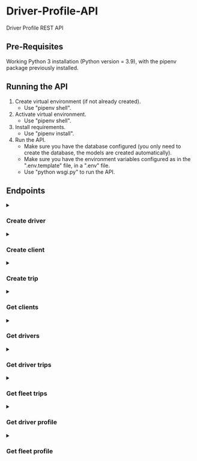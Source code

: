 # Driver-Profile-API
Driver Profile REST API

Pre-Requisites
--------------

Working Python 3 installation (Python version = 3.9), with the pipenv package previously installed.


Running the API
-------------------

1. Create virtual environment (if not already created).
    * Use "pipenv shell".
2. Activate virtual environment.
    * Use "pipenv shell".
3. Install requirements.
    * Use "pipenv install".
4. Run the API.
    * Make sure you have the database configured (you only need to create the database, the models are created automatically).
    * Make sure you have the environment variables configured as in the ".env.template" file, in a ".env" file.
    * Use "python wsgi.py" to run the API.


Endpoints
-------------------

<details>
<summary><h3>Create driver</h3></summary>

**Endpoint**\
[POST]
/drivers

**Headers**\
Content-Type: application/json

**Body**
```python
{
    "name": <str>,  # Driver name
}
```

**Response**
```python
{
    "uuid": <str>,  # Driver UUID
    "name": <str>,  # Driver name
}
```
</details>


<details>
<summary><h3>Create client</h3></summary>

**Endpoint**\
[POST]
/clients

**Headers**\
Content-Type: application/json

**Body**
```python
{
    "client": <str>,  # Client name
    "fleets": <list>,  # List with fleet names
}
```

**Response**
```python
{
    "uuid": <str>,  # Driver UUID
    "name": <str>,  # Driver name
    "drivers": <list>,  # List with drivers uuid
    "fleets": <list>,  # List with fleets uuid
}
```
</details>


<details>
<summary><h3>Create trip</h3></summary>

**Endpoint**\
[POST]
/trips

**Headers**\
Content-Type: application/json

**Body**
```python
{
    "driver": <str>,  # Driver UUID
    "fleet": <str>,  # Fleet UUID
    "info": {  # Trip info
        "start": <str>,  # Trip start datetime in ISO format
        "end": <str>,  # Trip end datetime in ISO format
        "duration": <float>,  # Trip duration in seconds
        "distance": <float>  # Trip distance in km
    },
    "idreams_uuid": <str>,  # i-DREAMS trip UUID, required if "data" is None
    "data": {  # Trip data, required if "idreams_uuid" is None
        "n_ha": <int>,
        "n_ha_l": <int>,
        "n_ha_m": <int>,
        "n_ha_h": <int>,
        "n_hb": <int>,
        "n_hb_l": <int>,
        "n_hb_m": <int>,
        "n_hb_h": <int>,
        "n_hc": <int>,
        "n_hc_l": <int>,
        "n_hc_m": <int>,
        "n_hc_h": <int>,
        "fcw_time": <int>,
        "hmw_time": <int>,
        "ldw_time": <int>,
        "pcw_time": <int>,
        "n_pedestrian_dz": <int>,
        "n_tsr_level": <int>,
        "n_tsr_level_0": <int>,
        "n_tsr_level_1": <int>,
        "n_tsr_level_2": <int>,
        "n_tsr_level_3": <int>,
        "n_tsr_level_4": <int>,
        "n_tsr_level_5": <int>,
        "n_tsr_level_6": <int>,
        "n_tsr_level_7": <int>,
        "n_brakes": <int>,
        "speed": <int>,
        "n_fcw": <int>,
        "n_hmw": <int>,
        "n_ldw": <int>,
        "n_ldw_left": <int>,
        "n_ldw_right": <int>,
        "n_pcw": <int>,
        "n_fatigue_0": <int>,
        "n_fatigue_1": <int>,
        "n_fatigue_2": <int>,
        "n_fatigue_3": <int>,
        "n_headway__1": <int>,
        "n_headway_0": <int>,
        "n_headway_1": <int>,
        "n_headway_2": <int>,
        "n_headway_3": <int>,
        "n_overtaking_0": <int>,
        "n_overtaking_1": <int>,
        "n_overtaking_2": <int>,
        "n_overtaking_3": <int>,
        "n_speeding_0": <int>,
        "n_speeding_1": <int>,
        "n_speeding_2": <int>,
        "n_speeding_3": <int>
    }
}
```

**Response**
```python
{
    "uuid": <str>,  # Trip UUID
    "start": <str>,  # Trip start datetime in ISO format
    "end": <str>,  # Trip end datetime in ISO format
    "duration": <float>,  # Trip duration in seconds
    "distance": <float>  # Trip distance in km
    "profile": <str>  # Trip profile
    "fleet": <str>  # Fleet UUID
}
```
</details>


<details>
<summary><h3>Get clients</h3></summary>

**Endpoint**\
[GET]
/clients

**Response**
```python
# List of all clients
[
    {
    'uuid': <str>,  # Client UUID
    'name': <str>,  # Client name
    'drivers': <list>,  # List of client drivers UUID
    'fleets': <list>  # List of client fleets UUID
    }
    ...
]
```
</details>


<details>
<summary><h3>Get drivers</h3></summary>

**Endpoint**\
[GET]
/drivers

**Response**
```python
# List of all drivers
[
    {
    'client': <str>,  # Client UUID
    'name': <str>,  # Driver name
    'uuid': <str>,  # Driver UUID
    }
    ...
]
```
</details>


<details>
<summary><h3>Get driver trips</h3></summary>

**Endpoint**\
[GET]
/drivers/<uuid>/trips

**Response**
```python
# List of all driver trips
[
    {
    "uuid": <str>,  # Trip UUID
    "start": <str>,  # Trip start datetime in ISO format
    "end": <str>,  # Trip end datetime in ISO format
    "duration": <float>,  # Trip duration in seconds
    "distance": <float>  # Trip distance in km
    "profile": <str>  # Trip profile
    "fleet": <str>  # Fleet UUID
    }
    ...
]
```
</details>


<details>
<summary><h3>Get fleet trips</h3></summary>

**Endpoint**\
[GET]
/clients/<uuid>/fleets/<uuid>/trips

**Response**
```python
# List of all client fleet trips
[
    {
    "uuid": <str>,  # Trip UUID
    "start": <str>,  # Trip start datetime in ISO format
    "end": <str>,  # Trip end datetime in ISO format
    "duration": <float>,  # Trip duration in seconds
    "distance": <float>  # Trip distance in km
    "profile": <str>  # Trip profile
    "fleet": <str>  # Fleet UUID
    }
    ...
]
```
</details>


<details>
<summary><h3>Get driver profile</h3></summary>

**Endpoint**\
[GET]
/drivers/<uuid>/profile

**Response**
```python
[
    {
    "behavior_status": {
        "status": <str>,  # Status message
        "volatility": <float>  # Volatility value
    }
    "driver_profile": <str>  # Driver profile
    }
    ...
]
```
</details>


<details>
<summary><h3>Get fleet profile</h3></summary>

**Endpoint**\
[GET]
/clients/[uuid]/fleets/<uuid>/profile

**Response**
```python
[
    {
    "behavior_status": {
        "status": <str>,  # Status message
        "volatility": <float>  # Volatility value
    }
    "fleet_profile": <str>  # Fleet profile
    }
    ...
]
```
</details>

